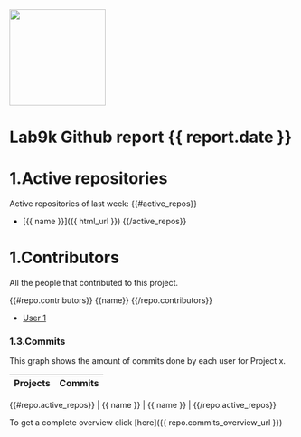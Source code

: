 <img src="https://lab9k.github.io/images/logo.svg" width="170">

# Lab9k Github report {{ report.date }}

# 1.Active repositories
Active repositories of last week:
{{#active_repos}} 
* [{{ name }}]({{ html_url }})
{{/active_repos}}

# 1.Contributors

All the people that contributed to this project.

{{#repo.contributors}}
{{name}}
{{/repo.contributors}}

* [User 1](https://github.com/rubenalliet)

### 1.3.Commits

This graph shows the amount of commits done by each user for Project x.

| Projects                                 | Commits     |
| ---------------------------------------- | ----------- |
{{#repo.active_repos}} 
| {{ name }}                               | {{ name }}  |
{{/repo.active_repos}}


To get a complete overview click [here]({{ repo.commits_overview_url }})

